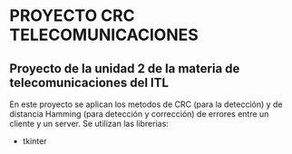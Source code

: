 # PROYECTO CRC TELECOMUNICACIONES
## Proyecto de la unidad 2 de la materia de telecomunicaciones del ITL
En este proyecto se aplican los metodos de CRC (para la detección) y de distancia Hamming (para detección y corrección) de errores entre un cliente y un server.
Se utilizan las librerias:
* tkinter
